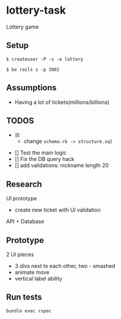 # lottery-task
Lottery game

## Setup

```
$ createuser -P -s -e lottery
```

```
$ be rails s -p 3002
```

## Assumptions
 - Having a lot of tickets(millions/billions)

## TODOS

- [x] - change `schema.rb -> structure.sql`
- [] Test the main logic
- [] Fix the DB query hack
- [] add validations: nickname length 20

## Research

UI prototype
 - create new ticket with UI validation

API + Database


## Prototype

2 UI pieces

- 3 divs next to each other, two - smashed
- animate move
- vertical label ability

## Run tests

```
bundle exec rspec
```











